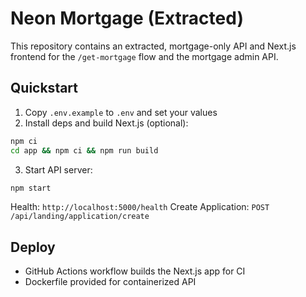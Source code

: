 # Neon Mortgage (Extracted)

This repository contains an extracted, mortgage-only API and Next.js frontend for the `/get-mortgage` flow and the mortgage admin API.

## Quickstart

1. Copy `.env.example` to `.env` and set your values
2. Install deps and build Next.js (optional):

```bash
npm ci
cd app && npm ci && npm run build
```

3. Start API server:

```bash
npm start
```

Health: `http://localhost:5000/health`
Create Application: `POST /api/landing/application/create`

## Deploy

- GitHub Actions workflow builds the Next.js app for CI
- Dockerfile provided for containerized API

